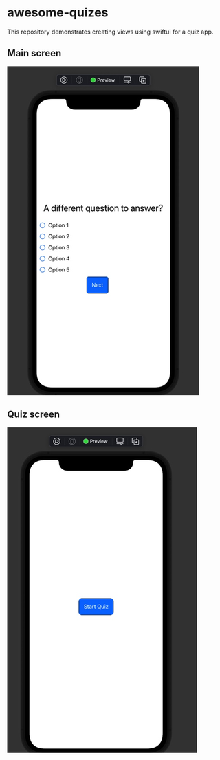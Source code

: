 # awesome-quizes
This repository demonstrates creating views using swiftui for a quiz app.

## Main screen
![alt text](https://github.com/sharadJay/awesome-quizes/blob/main/Image%2025-06-21%20at%208.36%20AM.jpg)

## Quiz screen
![alt text](https://github.com/sharadJay/awesome-quizes/blob/main/Image%2025-06-21%20at%208.38%20AM.jpg)

